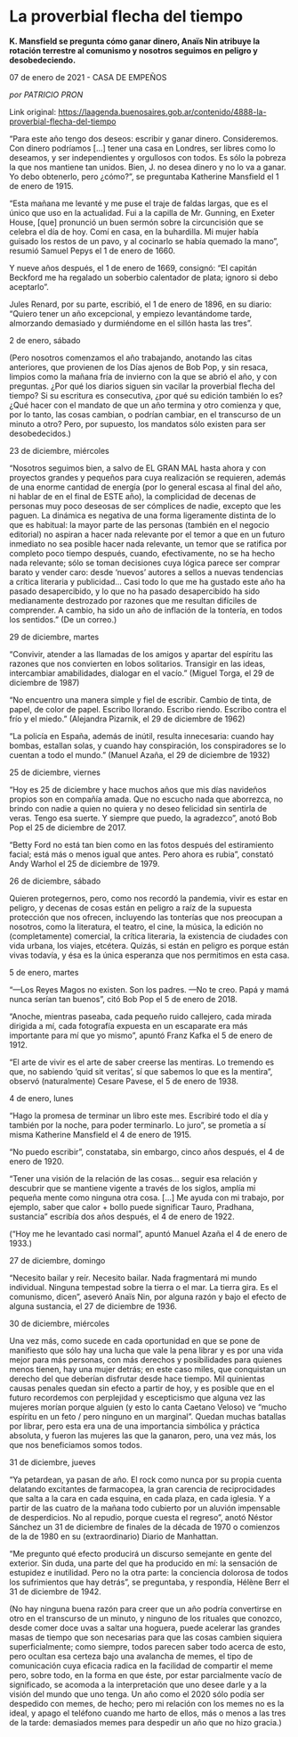 # La proverbial flecha del tiempo

**K. Mansfield se pregunta cómo ganar dinero, Anaïs Nin atribuye la rotación terrestre al comunismo y nosotros seguimos en peligro y desobedeciendo.**

07 de enero de 2021 - CASA DE EMPEÑOS

_por PATRICIO PRON_

Link original: https://laagenda.buenosaires.gob.ar/contenido/4888-la-proverbial-flecha-del-tiempo



“Para este año tengo dos deseos: escribir y ganar dinero. Consideremos. Con dinero podríamos […] tener una casa en Londres, ser libres como lo deseamos, y ser independientes y orgullosos con todos. Es sólo la pobreza la que nos mantiene tan unidos. Bien, J. no desea dinero y no lo va a ganar. Yo debo obtenerlo, pero ¿cómo?”, se preguntaba Katherine Mansfield el 1 de enero de 1915.




“Esta mañana me levanté y me puse el traje de faldas largas, que es el único que uso en la actualidad. Fui a la capilla de Mr. Gunning, en Exeter House, [que] pronunció un buen sermón sobre la circuncisión que se celebra el día de hoy. Comí en casa, en la buhardilla. Mi mujer había guisado los restos de un pavo, y al cocinarlo se había quemado la mano”, resumió Samuel Pepys el 1 de enero de 1660.




Y nueve años después, el 1 de enero de 1669, consignó: “El capitán Beckford me ha regalado un soberbio calentador de plata; ignoro si debo aceptarlo”.




Jules Renard, por su parte, escribió, el 1 de enero de 1896, en su diario: “Quiero tener un año excepcional, y empiezo levantándome tarde, almorzando demasiado y durmiéndome en el sillón hasta las tres”.




2 de enero, sábado




(Pero nosotros comenzamos el año trabajando, anotando las citas anteriores, que provienen de los Días ajenos de Bob Pop, y sin resaca, limpios como la mañana fría de invierno con la que se abrió el año, y con preguntas. ¿Por qué los diarios siguen sin vacilar la proverbial flecha del tiempo? Si su escritura es consecutiva, ¿por qué su edición también lo es? ¿Qué hacer con el mandato de que un año termina y otro comienza y que, por lo tanto, las cosas cambian, o podrían cambiar, en el transcurso de un minuto a otro? Pero, por supuesto, los mandatos sólo existen para ser desobedecidos.)




23 de diciembre, miércoles




“Nosotros seguimos bien, a salvo de EL GRAN MAL hasta ahora y con proyectos grandes y pequeños para cuya realización se requieren, además de una enorme cantidad de energía (por lo general escasa al final del año, ni hablar de en el final de ESTE año), la complicidad de decenas de personas muy poco deseosas de ser cómplices de nadie, excepto que les paguen. La dinámica es negativa de una forma ligeramente distinta de lo que es habitual: la mayor parte de las personas (también en el negocio editorial) no aspiran a hacer nada relevante por el temor a que en un futuro inmediato no sea posible hacer nada relevante, un temor que se ratifica por completo poco tiempo después, cuando, efectivamente, no se ha hecho nada relevante; sólo se toman decisiones cuya lógica parece ser comprar barato y vender caro: desde ‘nuevos’ autores a sellos a nuevas tendencias a crítica literaria y publicidad… Casi todo lo que me ha gustado este año ha pasado desapercibido, y lo que no ha pasado desapercibido ha sido medianamente destrozado por razones que me resultan difíciles de comprender. A cambio, ha sido un año de inflación de la tontería, en todos los sentidos.” (De un correo.)




29 de diciembre, martes




“Convivir, atender a las llamadas de los amigos y apartar del espíritu las razones que nos convierten en lobos solitarios. Transigir en las ideas, intercambiar amabilidades, dialogar en el vacío.” (Miguel Torga, el 29 de diciembre de 1987)




“No encuentro una manera simple y fiel de escribir. Cambio de tinta, de papel, de color de papel. Escribo llorando. Escribo riendo. Escribo contra el frío y el miedo.” (Alejandra Pizarnik, el 29 de diciembre de 1962)




“La policía en España, además de inútil, resulta innecesaria: cuando hay bombas, estallan solas, y cuando hay conspiración, los conspiradores se lo cuentan a todo el mundo.” (Manuel Azaña, el 29 de diciembre de 1932)




25 de diciembre, viernes




“Hoy es 25 de diciembre y hace muchos años que mis días navideños propios son en compañía amada. Que no escucho nada que aborrezca, no brindo con nadie a quien no quiera y no deseo felicidad sin sentirla de veras. Tengo esa suerte. Y siempre que puedo, la agradezco”, anotó Bob Pop el 25 de diciembre de 2017.




“Betty Ford no está tan bien como en las fotos después del estiramiento facial; está más o menos igual que antes. Pero ahora es rubia”, constató Andy Warhol el 25 de diciembre de 1979.




26 de diciembre, sábado




Quieren protegernos, pero, como nos recordó la pandemia, vivir es estar en peligro, y decenas de cosas están en peligro a raíz de la supuesta protección que nos ofrecen, incluyendo las tonterías que nos preocupan a nosotros, como la literatura, el teatro, el cine, la música, la edición no (completamente) comercial, la crítica literaria, la existencia de ciudades con vida urbana, los viajes, etcétera. Quizás, si están en peligro es porque están vivas todavía, y ésa es la única esperanza que nos permitimos en esta casa.




5 de enero, martes




“—Los Reyes Magos no existen. Son los padres. —No te creo. Papá y mamá nunca serían tan buenos”, citó Bob Pop el 5 de enero de 2018.




“Anoche, mientras paseaba, cada pequeño ruido callejero, cada mirada dirigida a mí, cada fotografía expuesta en un escaparate era más importante para mí que yo mismo”, apuntó Franz Kafka el 5 de enero de 1912.




“El arte de vivir es el arte de saber creerse las mentiras. Lo tremendo es que, no sabiendo ‘quid sit veritas’, sí que sabemos lo que es la mentira”, observó (naturalmente) Cesare Pavese, el 5 de enero de 1938.




4 de enero, lunes




“Hago la promesa de terminar un libro este mes. Escribiré todo el día y también por la noche, para poder terminarlo. Lo juro”, se prometía a sí misma Katherine Mansfield el 4 de enero de 1915.




“No puedo escribir”, constataba, sin embargo, cinco años después, el 4 de enero de 1920.




“Tener una visión de la relación de las cosas… seguir esa relación y descubrir que se mantiene vigente a través de los siglos, amplía mi pequeña mente como ninguna otra cosa. […] Me ayuda con mi trabajo, por ejemplo, saber que calor + bollo puede significar Tauro, Pradhana, sustancia” escribía dos años después, el 4 de enero de 1922.




(“Hoy me he levantado casi normal”, apuntó Manuel Azaña el 4 de enero de 1933.)




27 de diciembre, domingo




“Necesito bailar y reír. Necesito bailar. Nada fragmentará mi mundo individual. Ninguna tempestad sobre la tierra o el mar. La tierra gira. Es el comunismo, dicen”, aseveró Anaïs Nin, por alguna razón y bajo el efecto de alguna sustancia, el 27 de diciembre de 1936.




30 de diciembre, miércoles




Una vez más, como sucede en cada oportunidad en que se pone de manifiesto que sólo hay una lucha que vale la pena librar y es por una vida mejor para más personas, con más derechos y posibilidades para quienes menos tienen, hay una mujer detrás; en este caso miles, que conquistan un derecho del que deberían disfrutar desde hace tiempo. Mil quinientas causas penales quedan sin efecto a partir de hoy, y es posible que en el futuro recordemos con perplejidad y escepticismo que alguna vez las mujeres morían porque alguien (y esto lo canta Caetano Veloso) ve “mucho espíritu en un feto / pero ninguno en un marginal”. Quedan muchas batallas por librar, pero esta era una de una importancia simbólica y práctica absoluta, y fueron las mujeres las que la ganaron, pero, una vez más, los que nos beneficiamos somos todos.




31 de diciembre, jueves




“Ya petardean, ya pasan de año. El rock como nunca por su propia cuenta delatando excitantes de farmacopea, la gran carencia de reciprocidades que salta a la cara en cada esquina, en cada plaza, en cada iglesia. Y a partir de las cuatro de la mañana todo cubierto por un aluvión impensable de desperdicios. No al repudio, porque cuesta el regreso”, anotó Néstor Sánchez un 31 de diciembre de finales de la década de 1970 o comienzos de la de 1980 en su (extraordinario) Diario de Manhattan.




“Me pregunto qué efecto producirá un discurso semejante en gente del exterior. Sin duda, una parte del que ha producido en mí: la sensación de estupidez e inutilidad. Pero no la otra parte: la conciencia dolorosa de todos los sufrimientos que hay detrás”, se preguntaba, y respondía, Hélène Berr el 31 de diciembre de 1942.




(No hay ninguna buena razón para creer que un año podría convertirse en otro en el transcurso de un minuto, y ninguno de los rituales que conozco, desde comer doce uvas a saltar una hoguera, puede acelerar las grandes masas de tiempo que son necesarias para que las cosas cambien siquiera superficialmente; como siempre, todos parecen saber todo acerca de esto, pero ocultan esa certeza bajo una avalancha de memes, el tipo de comunicación cuya eficacia radica en la facilidad de compartir el meme pero, sobre todo, en la forma en que éste, por estar parcialmente vacío de significado, se acomoda a la interpretación que uno desee darle y a la visión del mundo que uno tenga. Un año como el 2020 sólo podía ser despedido con memes, de hecho; pero mi relación con los memes no es la ideal, y apago el teléfono cuando me harto de ellos, más o menos a las tres de la tarde: demasiados memes para despedir un año que no hizo gracia.)



